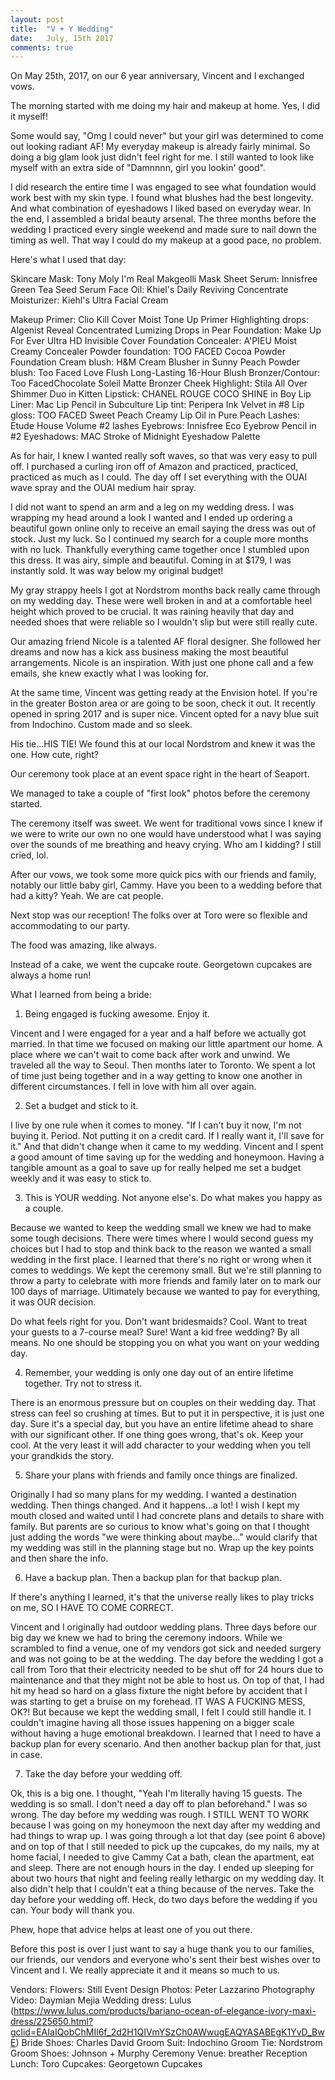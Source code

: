 ```yaml
---
layout: post
title:  "V + Y Wedding"
date:   July, 15th 2017
comments: true
---
```

<p>
On May 25th, 2017, on our 6 year anniversary,  Vincent and I exchanged vows. </p>

<p>The morning started with me doing my hair and makeup at home.  Yes, I did it myself! </p>

<p>Some would say, "Omg I could never" but your girl was determined to come out looking radiant AF! My everyday makeup is already fairly minimal. So doing a big glam look just didn't feel right for me. I still wanted to look like myself with an extra side of "Damnnnn, girl you lookin' good".</p>

<p>I did research the entire time I was engaged to see what foundation would work best with my skin type. I found what blushes had the best longevity. And what combination of eyeshadows I liked based on everyday wear. In the end, I assembled a bridal beauty arsenal. The three months before the wedding I practiced every single weekend and made sure to nail down the timing as well. That way I could do my makeup at a good pace, no problem.</p>

<p>Here's what I used that day:</p>

Skincare
Mask: Tony Moly I'm Real Makgeolli Mask Sheet
Serum: Innisfree Green Tea Seed Serum
Face Oil: Khiel's Daily Reviving Concentrate
Moisturizer: Kiehl's Ultra Facial Cream

Makeup
Primer: Clio Kill Cover Moist Tone Up Primer 
Highlighting drops: Algenist Reveal Concentrated Lumizing Drops in Pear
Foundation: Make Up For Ever Ultra HD Invisible Cover Foundation
Concealer: A'PIEU Moist Creamy Concealer 
Powder foundation: TOO FACED Cocoa Powder Foundation
Cream blush: H&M Cream Blusher in Sunny Peach
Powder blush: Too Faced Love Flush Long-Lasting 16-Hour Blush
Bronzer/Contour: Too FacedChocolate Soleil Matte Bronzer
Cheek Highlight: Stila All Over Shimmer Duo in Kitten
Lipstick: CHANEL ROUGE COCO SHINE in Boy
Lip Liner: Mac Lip Pencil in Subculture
Lip tint: Peripera Ink Velvet in #8 
Lip gloss: TOO FACED Sweet Peach Creamy Lip Oil in Pure Peach
Lashes: Etude House Volume #2 lashes
Eyebrows: Innisfree Eco Eyebrow Pencil in #2
Eyeshadows: MAC Stroke of Midnight Eyeshadow Palette

<p>As for hair, I knew I wanted really soft waves, so that was very easy to pull off.  I purchased a curling iron off of Amazon and practiced, practiced, practiced as much as I could. The day off I set everything with the OUAI wave spray and the OUAI medium hair spray.</p>


<p>I did not want to spend an arm and a leg on my wedding dress. I was wrapping my head around a look I wanted and I ended up ordering a beautiful gown online only to receive an email saying the dress was out of stock. Just my luck. So I continued my search for a couple more months with no luck. Thankfully everything came together once I stumbled upon this dress. It was airy, simple and beautiful. Coming in at $179, I was instantly sold. It was way below my original budget! </p>

<p>My gray strappy heels I got at Nordstrom months back really came through on my wedding day. These were well broken in and at a comfortable heel height which proved to be crucial. It was raining heavily that day and needed shoes that were reliable so I wouldn't slip but were still really cute.</p>

<p>Our amazing friend Nicole is a talented AF floral designer. She followed her dreams and now has a kick ass business making the most beautiful arrangements. Nicole is an inspiration. With just one phone call and a few emails, she knew exactly what I was looking for.  </p>

<p>At the same time, Vincent was getting ready at the Envision hotel. If you're in the greater Boston area or are going to be soon, check it out. It recently opened in spring 2017 and is super nice. Vincent opted for a navy blue suit from Indochino. Custom made and so sleek. </p>


<p>His tie...HIS TIE! We found this at our local Nordstrom and knew it was the one. How cute, right?</p>


<p>Our ceremony took place at an event space right in the heart of Seaport.</p> 

<p>We managed to take a couple of "first look" photos before the ceremony started.</p>


<p>The ceremony itself was sweet. We went for traditional vows since I knew if we were to write our own no one would have understood what I was saying over the sounds of me breathing and heavy crying. Who am I kidding? I still cried, lol. </p>



<p>After our vows, we took some more quick pics with our friends and family, notably our little baby girl, Cammy. Have you been to a wedding before that had a kitty? Yeah. We are cat people.</p>

<p>Next stop was our reception! The folks over at Toro were so flexible and accommodating to our party. </p>


<p>The food was amazing, like always. </p>


<p>Instead of a cake, we went the cupcake route. Georgetown cupcakes are always a home run!</p>



<p>What I learned from being a bride:</p>

1) Being engaged is fucking awesome. Enjoy it.

Vincent and I were engaged for a year and a half before we actually got married. In that time we focused on making our little apartment our home. A place where we can't wait to come back after work and unwind. We traveled all the way to Seoul. Then months later to Toronto. We spent a lot of time just being together and in a way getting to know one another in different circumstances. I fell in love with him all over again. 

2) Set a budget and stick to it.

I live by one rule when it comes to money. "If I can't buy it now, I'm not buying it. Period. Not putting it on a credit card. If I really want it, I'll save for it." And that didn't change when it came to my wedding. Vincent and I spent a good amount of time saving up for the wedding and honeymoon. Having a tangible amount as a goal to save up for really helped me set a budget weekly and it was easy to stick to. 

3) This is YOUR wedding. Not anyone else's. Do what makes you happy as a couple.

Because we wanted to keep the wedding small we knew we had to make some tough decisions. There were times where I would second guess my choices but I had to stop and think back to the reason we wanted a small wedding in the first place. I learned that there's no right or wrong when it comes to weddings. We kept the ceremony small. But we're still planning to throw a party to celebrate with more friends and family later on to mark our 100 days of marriage. Ultimately because we wanted to pay for everything, it was OUR decision. 

Do what feels right for you. Don't want bridesmaids? Cool. Want to treat your guests to a  7-course meal? Sure! Want a kid free wedding? By all means. No one should be stopping you on what you want on your wedding day.

4) Remember, your wedding is only one day out of an entire lifetime together. Try not to stress it.

There is an enormous pressure but on couples on their wedding day. That stress can feel so crushing at times. But to put it in perspective, it is just one day. Sure it's a special day, but you have an entire lifetime ahead to share with our significant other. If one thing goes wrong, that's ok. Keep your cool. At the very least it will add character to your wedding when you tell your grandkids the story. 

5) Share your plans with friends and family once things are finalized. 

Originally I had so many plans for my wedding. I wanted a destination wedding. Then things changed. And it happens...a lot! I wish I kept my mouth closed and waited until I had concrete plans and details to share with family. But parents are so curious to know what's going on that I thought just adding the words "we were thinking about maybe..." would clarify that my wedding was still in the planning stage but no. Wrap up the key points and then share the info. 

6) Have a backup plan. Then a backup plan for that backup plan.

If there's anything I learned, it's that the universe really likes to play tricks on me, SO I HAVE TO COME CORRECT. 

Vincent and I originally had outdoor wedding plans. Three days before our big day we knew we had to bring the ceremony indoors. While we scrambled to find a venue, one of my vendors got sick and needed surgery and was not going to be at the wedding. The day before the wedding I got a call from Toro that their electricity needed to be shut off for 24 hours due to maintenance and that they might not be able to host us. On top of that, I had hit my head so hard on a glass fixture the night before by accident that I was starting to get a bruise on my forehead. IT WAS A FUCKING MESS, OK?! But because we kept the wedding small, I felt I could still handle it. I couldn't imagine having all those issues happening on a bigger scale without having a huge emotional breakdown. I learned that I need to have a backup plan for every scenario. And then another backup plan for that, just in case. 

7) Take the day before your wedding off.

Ok, this is a big one. I thought, "Yeah I'm literally having 15 guests. The wedding is so small. I don't need a day off to plan beforehand." I was so wrong. The day before my wedding was rough. I STILL WENT TO WORK because I was going on my honeymoon the next day after my wedding and had things to wrap up. I was going through a lot that day (see point 6 above) and on top of that I still needed to pick up the cupcakes, do my nails, my at home facial, I needed to give Cammy Cat a bath, clean the apartment, eat and sleep.  There are not enough hours in the day. I ended up sleeping for about two hours that night and feeling really lethargic on my wedding day. It also didn't help that I couldn't eat a thing because of the nerves. Take the day before your wedding off. Heck, do two days before the wedding if you can. Your body will thank you. 

Phew, hope that advice helps at least one of you out there.

Before this post is over I just want to say a huge thank you to our families, our friends, our vendors and everyone who's sent their best wishes over to Vincent and I. We really appreciate it and it means so much to us. 

Vendors:
Flowers: Still Event Design 
Photos: Peter Lazzarino Photography
Video: Daymian Mejia
Wedding dress: Lulus (https://www.lulus.com/products/bariano-ocean-of-elegance-ivory-maxi-dress/225650.html?gclid=EAIaIQobChMIl6f_2d2H1QIVmYSzCh0AWwugEAQYASABEgK1YvD_BwE)
Bride Shoes: Charles David
Groom Suit: Indochino
Groom Tie: Nordstrom
Groom Shoes: Johnson + Murphy 
Ceremony Venue: breather
Reception Lunch: Toro
Cupcakes: Georgetown Cupcakes







<script>
  (function(i,s,o,g,r,a,m){i['GoogleAnalyticsObject']=r;i[r]=i[r]||function(){
  (i[r].q=i[r].q||[]).push(arguments)},i[r].l=1*new Date();a=s.createElement(o),
  m=s.getElementsByTagName(o)[0];a.async=1;a.src=g;m.parentNode.insertBefore(a,m)
  })(window,document,'script','https://www.google-analytics.com/analytics.js','ga');

  ga('create', 'UA-87732213-1', 'auto');
  ga('send', 'pageview');

</script>